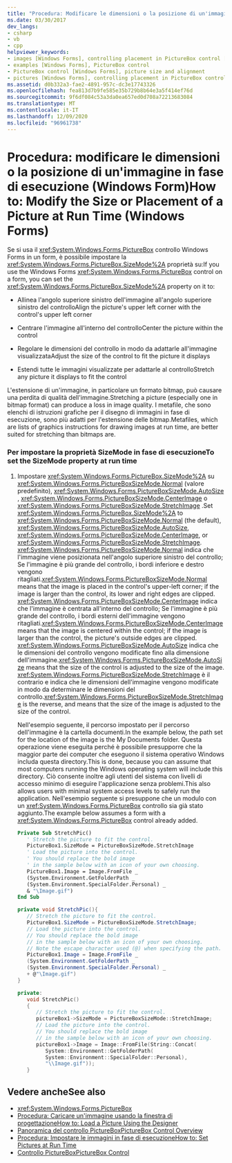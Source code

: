 ```yaml
---
title: "Procedura: Modificare le dimensioni o la posizione di un'immagine in fase di esecuzione"
ms.date: 03/30/2017
dev_langs:
- csharp
- vb
- cpp
helpviewer_keywords:
- images [Windows Forms], controlling placement in PictureBox control [Windows Forms]
- examples [Windows Forms], PictureBox control
- PictureBox control [Windows Forms], picture size and alignment
- pictures [Windows Forms], controlling placement in PictureBox control [Windows Forms]
ms.assetid: d0b332a3-fae2-4891-957c-dc3e17743326
ms.openlocfilehash: fea813d7b9fe585e35b729b8b64e3a5f414ef76d
ms.sourcegitcommit: 9f6df084c53a3da0ea657ed0d708a72213683084
ms.translationtype: MT
ms.contentlocale: it-IT
ms.lasthandoff: 12/09/2020
ms.locfileid: "96961738"
---
```

# <a name="how-to-modify-the-size-or-placement-of-a-picture-at-run-time-windows-forms"></a><span data-ttu-id="410bd-102">Procedura: modificare le dimensioni o la posizione di un'immagine in fase di esecuzione (Windows Form)</span><span class="sxs-lookup"><span data-stu-id="410bd-102">How to: Modify the Size or Placement of a Picture at Run Time (Windows Forms)</span></span>
<span data-ttu-id="410bd-103">Se si usa il <xref:System.Windows.Forms.PictureBox> controllo Windows Forms in un form, è possibile impostare la <xref:System.Windows.Forms.PictureBox.SizeMode%2A> proprietà su:</span><span class="sxs-lookup"><span data-stu-id="410bd-103">If you use the Windows Forms <xref:System.Windows.Forms.PictureBox> control on a form, you can set the <xref:System.Windows.Forms.PictureBox.SizeMode%2A> property on it to:</span></span>  
  
- <span data-ttu-id="410bd-104">Allinea l'angolo superiore sinistro dell'immagine all'angolo superiore sinistro del controllo</span><span class="sxs-lookup"><span data-stu-id="410bd-104">Align the picture's upper left corner with the control's upper left corner</span></span>  
  
- <span data-ttu-id="410bd-105">Centrare l'immagine all'interno del controllo</span><span class="sxs-lookup"><span data-stu-id="410bd-105">Center the picture within the control</span></span>  
  
- <span data-ttu-id="410bd-106">Regolare le dimensioni del controllo in modo da adattarle all'immagine visualizzata</span><span class="sxs-lookup"><span data-stu-id="410bd-106">Adjust the size of the control to fit the picture it displays</span></span>  
  
- <span data-ttu-id="410bd-107">Estendi tutte le immagini visualizzate per adattarle al controllo</span><span class="sxs-lookup"><span data-stu-id="410bd-107">Stretch any picture it displays to fit the control</span></span>  
  
 <span data-ttu-id="410bd-108">L'estensione di un'immagine, in particolare un formato bitmap, può causare una perdita di qualità dell'immagine.</span><span class="sxs-lookup"><span data-stu-id="410bd-108">Stretching a picture (especially one in bitmap format) can produce a loss in image quality.</span></span> <span data-ttu-id="410bd-109">I metafile, che sono elenchi di istruzioni grafiche per il disegno di immagini in fase di esecuzione, sono più adatti per l'estensione delle bitmap.</span><span class="sxs-lookup"><span data-stu-id="410bd-109">Metafiles, which are lists of graphics instructions for drawing images at run time, are better suited for stretching than bitmaps are.</span></span>  
  
### <a name="to-set-the-sizemode-property-at-run-time"></a><span data-ttu-id="410bd-110">Per impostare la proprietà SizeMode in fase di esecuzione</span><span class="sxs-lookup"><span data-stu-id="410bd-110">To set the SizeMode property at run time</span></span>  
  
1. <span data-ttu-id="410bd-111">Impostare <xref:System.Windows.Forms.PictureBox.SizeMode%2A> su <xref:System.Windows.Forms.PictureBoxSizeMode.Normal> (valore predefinito), <xref:System.Windows.Forms.PictureBoxSizeMode.AutoSize> , <xref:System.Windows.Forms.PictureBoxSizeMode.CenterImage> o <xref:System.Windows.Forms.PictureBoxSizeMode.StretchImage> .</span><span class="sxs-lookup"><span data-stu-id="410bd-111">Set <xref:System.Windows.Forms.PictureBox.SizeMode%2A> to <xref:System.Windows.Forms.PictureBoxSizeMode.Normal> (the default), <xref:System.Windows.Forms.PictureBoxSizeMode.AutoSize>, <xref:System.Windows.Forms.PictureBoxSizeMode.CenterImage>, or <xref:System.Windows.Forms.PictureBoxSizeMode.StretchImage>.</span></span> <span data-ttu-id="410bd-112"><xref:System.Windows.Forms.PictureBoxSizeMode.Normal> indica che l'immagine viene posizionata nell'angolo superiore sinistro del controllo; Se l'immagine è più grande del controllo, i bordi inferiore e destro vengono ritagliati.</span><span class="sxs-lookup"><span data-stu-id="410bd-112"><xref:System.Windows.Forms.PictureBoxSizeMode.Normal> means that the image is placed in the control's upper-left corner; if the image is larger than the control, its lower and right edges are clipped.</span></span> <span data-ttu-id="410bd-113"><xref:System.Windows.Forms.PictureBoxSizeMode.CenterImage> indica che l'immagine è centrata all'interno del controllo; Se l'immagine è più grande del controllo, i bordi esterni dell'immagine vengono ritagliati.</span><span class="sxs-lookup"><span data-stu-id="410bd-113"><xref:System.Windows.Forms.PictureBoxSizeMode.CenterImage> means that the image is centered within the control; if the image is larger than the control, the picture's outside edges are clipped.</span></span> <span data-ttu-id="410bd-114"><xref:System.Windows.Forms.PictureBoxSizeMode.AutoSize> indica che le dimensioni del controllo vengono modificate fino alla dimensione dell'immagine.</span><span class="sxs-lookup"><span data-stu-id="410bd-114"><xref:System.Windows.Forms.PictureBoxSizeMode.AutoSize> means that the size of the control is adjusted to the size of the image.</span></span> <span data-ttu-id="410bd-115"><xref:System.Windows.Forms.PictureBoxSizeMode.StretchImage> è il contrario e indica che le dimensioni dell'immagine vengono modificate in modo da determinare le dimensioni del controllo.</span><span class="sxs-lookup"><span data-stu-id="410bd-115"><xref:System.Windows.Forms.PictureBoxSizeMode.StretchImage> is the reverse, and means that the size of the image is adjusted to the size of the control.</span></span>  
  
     <span data-ttu-id="410bd-116">Nell'esempio seguente, il percorso impostato per il percorso dell'immagine è la cartella documenti.</span><span class="sxs-lookup"><span data-stu-id="410bd-116">In the example below, the path set for the location of the image is the My Documents folder.</span></span> <span data-ttu-id="410bd-117">Questa operazione viene eseguita perché è possibile presupporre che la maggior parte dei computer che eseguono il sistema operativo Windows includa questa directory.</span><span class="sxs-lookup"><span data-stu-id="410bd-117">This is done, because you can assume that most computers running the Windows operating system will include this directory.</span></span> <span data-ttu-id="410bd-118">Ciò consente inoltre agli utenti del sistema con livelli di accesso minimo di eseguire l'applicazione senza problemi.</span><span class="sxs-lookup"><span data-stu-id="410bd-118">This also allows users with minimal system access levels to safely run the application.</span></span> <span data-ttu-id="410bd-119">Nell'esempio seguente si presuppone che un modulo con un <xref:System.Windows.Forms.PictureBox> controllo sia già stato aggiunto.</span><span class="sxs-lookup"><span data-stu-id="410bd-119">The example below assumes a form with a <xref:System.Windows.Forms.PictureBox> control already added.</span></span>  
  
    ```vb  
    Private Sub StretchPic()  
       ' Stretch the picture to fit the control.  
       PictureBox1.SizeMode = PictureBoxSizeMode.StretchImage  
       ' Load the picture into the control.  
       ' You should replace the bold image
       ' in the sample below with an icon of your own choosing.  
       PictureBox1.Image = Image.FromFile _  
       (System.Environment.GetFolderPath _  
       (System.Environment.SpecialFolder.Personal) _  
       & "\Image.gif")  
    End Sub  
    ```  
  
    ```csharp  
    private void StretchPic(){  
       // Stretch the picture to fit the control.  
       PictureBox1.SizeMode = PictureBoxSizeMode.StretchImage;  
       // Load the picture into the control.  
       // You should replace the bold image
       // in the sample below with an icon of your own choosing.  
       // Note the escape character used (@) when specifying the path.  
       PictureBox1.Image = Image.FromFile _  
       (System.Environment.GetFolderPath _  
       (System.Environment.SpecialFolder.Personal) _  
       + @"\Image.gif")  
    }  
    ```  
  
    ```cpp  
    private:  
       void StretchPic()  
       {  
          // Stretch the picture to fit the control.  
          pictureBox1->SizeMode = PictureBoxSizeMode::StretchImage;  
          // Load the picture into the control.  
          // You should replace the bold image
          // in the sample below with an icon of your own choosing.  
          pictureBox1->Image = Image::FromFile(String::Concat(  
             System::Environment::GetFolderPath(  
             System::Environment::SpecialFolder::Personal),  
             "\\Image.gif"));  
       }  
    ```  
  
## <a name="see-also"></a><span data-ttu-id="410bd-120">Vedere anche</span><span class="sxs-lookup"><span data-stu-id="410bd-120">See also</span></span>

- <xref:System.Windows.Forms.PictureBox>
- [<span data-ttu-id="410bd-121">Procedura: Caricare un'immagine usando la finestra di progettazione</span><span class="sxs-lookup"><span data-stu-id="410bd-121">How to: Load a Picture Using the Designer</span></span>](how-to-load-a-picture-using-the-designer-windows-forms.md)
- [<span data-ttu-id="410bd-122">Panoramica del controllo PictureBox</span><span class="sxs-lookup"><span data-stu-id="410bd-122">PictureBox Control Overview</span></span>](picturebox-control-overview-windows-forms.md)
- [<span data-ttu-id="410bd-123">Procedura: Impostare le immagini in fase di esecuzione</span><span class="sxs-lookup"><span data-stu-id="410bd-123">How to: Set Pictures at Run Time</span></span>](how-to-set-pictures-at-run-time-windows-forms.md)
- [<span data-ttu-id="410bd-124">Controllo PictureBox</span><span class="sxs-lookup"><span data-stu-id="410bd-124">PictureBox Control</span></span>](picturebox-control-windows-forms.md)
